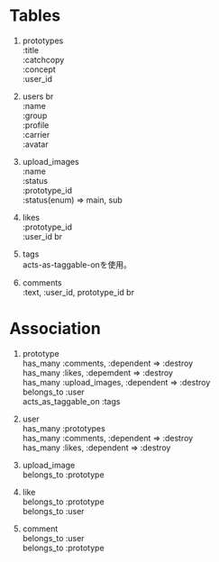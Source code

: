 # Tables

1. prototypes  
  :title  
  :catchcopy  
  :concept  
  :user_id

2. users br  
  :name  
  :group  
  :profile  
  :carrier  
  :avatar

3. upload_images  
  :name  
  :status  
  :prototype_id  
  :status(enum) => main, sub

4. likes  
  :prototype_id  
  :user_id br

5. tags  
  acts-as-taggable-onを使用。

6. comments  
  :text, :user_id, prototype_id br


# Association

1. prototype  
  has_many :comments, :dependent => :destroy  
  has_many :likes, :depemdent => :destroy  
  has_many :upload_images, :dependent => :destroy  
  belongs_to :user  
  acts_as_taggable_on :tags

2. user  
  has_many :prototypes  
  has_many :comments, :dependent => :destroy  
  has_many :likes, :dependent => :destroy

3. upload_image  
  belongs_to :prototype

4. like  
  belongs_to :prototype  
  belongs_to :user

5. comment  
  belongs_to :user  
  belongs_to :prototype

